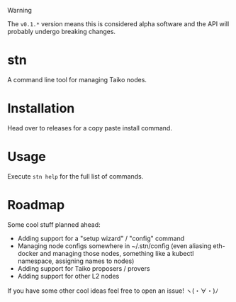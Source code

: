 > [!WARNING]
> The `v0.1.*` version means this is considered alpha software and the API will probably undergo breaking changes.

# stn

A command line tool for managing Taiko nodes.

# Installation

Head over to releases for a copy paste install command.

# Usage

Execute `stn help` for the full list of commands.

# Roadmap

Some cool stuff planned ahead:

- Adding support for a "setup wizard" / "config" command
- Managing node configs somewhere in ~/.stn/config (even aliasing eth-docker and managing those nodes, something like a kubectl namespace, assigning names to nodes)
- Adding support for Taiko proposers / provers
- Adding support for other L2 nodes

If you have some other cool ideas feel free to open an issue! ヽ(・∀・)ﾉ
